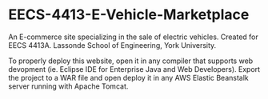 # EECS-4413-E-Vehicle-Marketplace
An E-commerce site specializing in the sale of electric vehicles. Created for EECS 4413A. Lassonde School of Engineering, York University.

To properly deploy this website, open it in any compiler that supports web devopment (ie. Eclipse IDE for Enterprise Java and Web Developers). Export the project to a WAR file and open deploy it in any AWS Elastic Beanstalk server running with Apache Tomcat.
